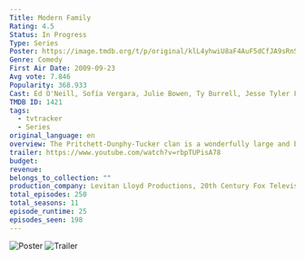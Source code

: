 ```yaml
---
Title: Modern Family
Rating: 4.5
Status: In Progress
Type: Series
Poster: https://image.tmdb.org/t/p/original/klL4yhwiU8aF4AuF5dCfJA9sRnS.jpg
Genre: Comedy
First Air Date: 2009-09-23
Avg vote: 7.846
Popularity: 368.933
Cast: Ed O'Neill, Sofía Vergara, Julie Bowen, Ty Burrell, Jesse Tyler Ferguson, Eric Stonestreet, Sarah Hyland, Ariel Winter, Nolan Gould, Rico Rodriguez
TMDB ID: 1421
tags:
  - tvtracker
  - Series
original_language: en
overview: The Pritchett-Dunphy-Tucker clan is a wonderfully large and blended family. They give us an honest and often hilarious look into the sometimes warm, sometimes twisted, embrace of the modern family.
trailer: https://www.youtube.com/watch?v=rbpTUPisA78
budget: 
revenue: 
belongs_to_collection: ""
production_company: Levitan Lloyd Productions, 20th Century Fox Television
total_episodes: 250
total_seasons: 11
episode_runtime: 25
episodes_seen: 198
---
```


![Poster](https://image.tmdb.org/t/p/original/klL4yhwiU8aF4AuF5dCfJA9sRnS.jpg)
![Trailer](https://www.youtube.com/watch?v=rbpTUPisA78)